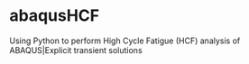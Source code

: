 # abaqusHCF
Using Python to perform High Cycle Fatigue (HCF) analysis of ABAQUS|Explicit transient solutions
